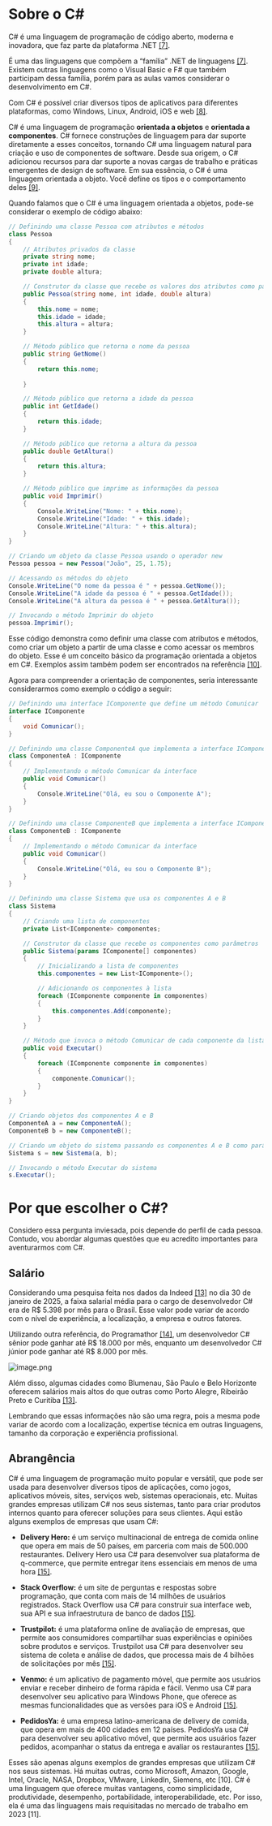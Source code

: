 # Sobre o C#

C# é uma linguagem de programação de código aberto, moderna e inovadora, que faz parte da plataforma .NET [[7]](/Advanced-Business-Development-with-.NET/1º-Semestre/Aula-02-%2D-IDE-Visual-Studio,-Primeiro-Programa-em-Csharp/Referências).

É uma das linguagens que compõem a “família” .NET de linguagens [[7]](/Advanced-Business-Development-with-.NET/1º-Semestre/Aula-02-%2D-IDE-Visual-Studio,-Primeiro-Programa-em-Csharp/Referências). Existem outras linguagens como o Visual Basic e F# que também participam dessa família, porém para as aulas vamos considerar o desenvolvimento em C#.

Com C# é possível criar diversos tipos de aplicativos para diferentes plataformas, como Windows, Linux, Android, iOS e web [[8]](/Advanced-Business-Development-with-.NET/1º-Semestre/Aula-02-%2D-IDE-Visual-Studio,-Primeiro-Programa-em-Csharp/Referências).

C# é uma linguagem de programação **orientada a objetos** e **orientada a componentes**. C# fornece construções de linguagem para dar suporte diretamente a esses conceitos, tornando C# uma linguagem natural para criação e uso de componentes de software. Desde sua origem, o C# adicionou recursos para dar suporte a novas cargas de trabalho e práticas emergentes de design de software. Em sua essência, o C# é uma linguagem orientada a objeto. Você define os tipos e o comportamento deles [[9]](/Advanced-Business-Development-with-.NET/1º-Semestre/Aula-02-%2D-IDE-Visual-Studio,-Primeiro-Programa-em-Csharp/Referências).

Quando falamos que o C# é uma linguagem orientada a objetos, pode-se considerar o exemplo de código abaixo:

```csharp
// Definindo uma classe Pessoa com atributos e métodos
class Pessoa
{
    // Atributos privados da classe
    private string nome;
    private int idade;
    private double altura;

    // Construtor da classe que recebe os valores dos atributos como parâmetros
    public Pessoa(string nome, int idade, double altura)
    {
        this.nome = nome;
        this.idade = idade;
        this.altura = altura;
    }

    // Método público que retorna o nome da pessoa
    public string GetNome()
    {
        return this.nome;
      
    }

    // Método público que retorna a idade da pessoa
    public int GetIdade()
    {
        return this.idade;
    }

    // Método público que retorna a altura da pessoa
    public double GetAltura()
    {
        return this.altura;
    }

    // Método público que imprime as informações da pessoa
    public void Imprimir()
    {
        Console.WriteLine("Nome: " + this.nome);
        Console.WriteLine("Idade: " + this.idade);
        Console.WriteLine("Altura: " + this.altura);
    }
}

// Criando um objeto da classe Pessoa usando o operador new
Pessoa pessoa = new Pessoa("João", 25, 1.75);

// Acessando os métodos do objeto
Console.WriteLine("O nome da pessoa é " + pessoa.GetNome());
Console.WriteLine("A idade da pessoa é " + pessoa.GetIdade());
Console.WriteLine("A altura da pessoa é " + pessoa.GetAltura());

// Invocando o método Imprimir do objeto
pessoa.Imprimir();
```
      
Esse código demonstra como definir uma classe com atributos e métodos, como criar um objeto a partir de uma classe e como acessar os membros do objeto. Esse é um conceito básico da programação orientada a objetos em C#. Exemplos assim também podem ser encontrados na referência [[10]](/Advanced-Business-Development-with-.NET/1º-Semestre/Aula-02-%2D-IDE-Visual-Studio,-Primeiro-Programa-em-Csharp/Referências).

Agora para compreender a orientação de componentes, seria interessante considerarmos como exemplo o código a seguir:

```csharp
// Definindo uma interface IComponente que define um método Comunicar
interface IComponente
{
    void Comunicar();
}

// Definindo uma classe ComponenteA que implementa a interface IComponente
class ComponenteA : IComponente
{
    // Implementando o método Comunicar da interface
    public void Comunicar()
    {
        Console.WriteLine("Olá, eu sou o Componente A");
    }
}

// Definindo uma classe ComponenteB que implementa a interface IComponente
class ComponenteB : IComponente
{
    // Implementando o método Comunicar da interface
    public void Comunicar()
    {
        Console.WriteLine("Olá, eu sou o Componente B");
    }
}

// Definindo uma classe Sistema que usa os componentes A e B
class Sistema
{
    // Criando uma lista de componentes
    private List<IComponente> componentes;

    // Construtor da classe que recebe os componentes como parâmetros
    public Sistema(params IComponente[] componentes)
    {
        // Inicializando a lista de componentes
        this.componentes = new List<IComponente>();

        // Adicionando os componentes à lista
        foreach (IComponente componente in componentes)
        {
            this.componentes.Add(componente);
        }
    }

    // Método que invoca o método Comunicar de cada componente da lista
    public void Executar()
    {
        foreach (IComponente componente in componentes)
        {
            componente.Comunicar();
        }
    }
}

// Criando objetos dos componentes A e B
ComponenteA a = new ComponenteA();
ComponenteB b = new ComponenteB();

// Criando um objeto do sistema passando os componentes A e B como parâmetros
Sistema s = new Sistema(a, b);

// Invocando o método Executar do sistema
s.Executar();
```
      
# Por que escolher o C#?

Considero essa pergunta inviesada, pois depende do perfil de cada pessoa. Contudo, vou abordar algumas questões que eu acredito importantes para aventurarmos com C#.

## Salário
Considerando uma pesquisa feita nos dados da Indeed [[13]](/Advanced-Business-Development-with-.NET/1º-Semestre/Aula-02-%2D-IDE-Visual-Studio,-Primeiro-Programa-em-Csharp/Referências) no dia 30 de janeiro de 2025, a faixa salarial média para o cargo de desenvolvedor C# era de R$ 5.398 por mês para o Brasil. Esse valor pode variar de acordo com o nível de experiência, a localização, a empresa e outros fatores.

Utilizando outra referência, do Programathor [[14]](/Advanced-Business-Development-with-.NET/1º-Semestre/Aula-02-%2D-IDE-Visual-Studio,-Primeiro-Programa-em-Csharp/Referências), um desenvolvedor C# sênior pode ganhar até R$ 18.000 por mês, enquanto um desenvolvedor C# júnior pode ganhar até R$ 8.000 por mês.

![image.png](/.attachments/image-637c6efa-edc8-4022-9125-0232312afbab.png)

Além disso, algumas cidades como Blumenau, São Paulo e Belo Horizonte oferecem salários mais altos do que outras como Porto Alegre, Ribeirão Preto e Curitiba [[13]](/Advanced-Business-Development-with-.NET/1º-Semestre/Aula-02-%2D-IDE-Visual-Studio,-Primeiro-Programa-em-Csharp/Referências).

Lembrando que essas informações não são uma regra, pois a mesma pode variar de acordo com a localização, expertise técnica em outras linguagens, tamanho da corporação e experiência profissional.

## Abrangência

C# é uma linguagem de programação muito popular e versátil, que pode ser usada para desenvolver diversos tipos de aplicações, como jogos, aplicativos móveis, sites, serviços web, sistemas operacionais, etc. Muitas grandes empresas utilizam C# nos seus sistemas, tanto para criar produtos internos quanto para oferecer soluções para seus clientes. Aqui estão alguns exemplos de empresas que usam C#:

- **Delivery Hero:** é um serviço multinacional de entrega de comida online que opera em mais de 50 países, em parceria com mais de 500.000 restaurantes. Delivery Hero usa C# para desenvolver sua plataforma de q-commerce, que permite entregar itens essenciais em menos de uma hora [[15]](/Advanced-Business-Development-with-.NET/1º-Semestre/Aula-02-%2D-IDE-Visual-Studio,-Primeiro-Programa-em-Csharp/Referências). 

- **Stack Overflow:** é um site de perguntas e respostas sobre programação, que conta com mais de 14 milhões de usuários registrados. Stack Overflow usa C# para construir sua interface web, sua API e sua infraestrutura de banco de dados [[15]](/Advanced-Business-Development-with-.NET/1º-Semestre/Aula-02-%2D-IDE-Visual-Studio,-Primeiro-Programa-em-Csharp/Referências).  
  
- **Trustpilot:** é uma plataforma online de avaliação de empresas, que permite aos consumidores compartilhar suas experiências e opiniões sobre produtos e serviços. Trustpilot usa C# para desenvolver seu sistema de coleta e análise de dados, que processa mais de 4 bilhões de solicitações por mês [[15]](/Advanced-Business-Development-with-.NET/1º-Semestre/Aula-02-%2D-IDE-Visual-Studio,-Primeiro-Programa-em-Csharp/Referências).  
  
- **Venmo:** é um aplicativo de pagamento móvel, que permite aos usuários enviar e receber dinheiro de forma rápida e fácil. Venmo usa C# para desenvolver seu aplicativo para Windows Phone, que oferece as mesmas funcionalidades que as versões para iOS e Android [[15]](/Advanced-Business-Development-with-.NET/1º-Semestre/Aula-02-%2D-IDE-Visual-Studio,-Primeiro-Programa-em-Csharp/Referências).
  
- **PedidosYa:** é uma empresa latino-americana de delivery de comida, que opera em mais de 400 cidades em 12 países. PedidosYa usa C# para desenvolver seu aplicativo móvel, que permite aos usuários fazer pedidos, acompanhar o status da entrega e avaliar os restaurantes [[15]](/Advanced-Business-Development-with-.NET/1º-Semestre/Aula-02-%2D-IDE-Visual-Studio,-Primeiro-Programa-em-Csharp/Referências).

Esses são apenas alguns exemplos de grandes empresas que utilizam C# nos seus sistemas. Há muitas outras, como Microsoft, Amazon, Google, Intel, Oracle, NASA, Dropbox, VMware, LinkedIn, Siemens, etc [10]. C# é uma linguagem que oferece muitas vantagens, como simplicidade, produtividade, desempenho, portabilidade, interoperabilidade, etc. Por isso, ela é uma das linguagens mais requisitadas no mercado de trabalho em 2023 [11].
